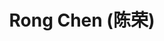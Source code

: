 ---
layout: profile
title: Rong Chen (陈荣)
description: 
img: assets/img/rong_chen.jpg
redirect:
year: 2020
category: Master's Students
email: chrisr@sjtu.edu.cn
---